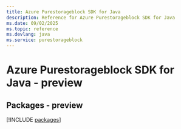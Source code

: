 ```yaml
---
title: Azure Purestorageblock SDK for Java
description: Reference for Azure Purestorageblock SDK for Java
ms.date: 09/02/2025
ms.topic: reference
ms.devlang: java
ms.service: purestorageblock
---
```

# Azure Purestorageblock SDK for Java - preview
## Packages - preview
[!INCLUDE [packages](purestorageblock-index.md)]